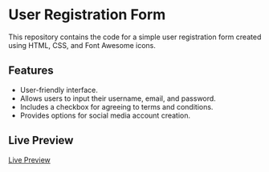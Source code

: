 # User Registration Form

This repository contains the code for a simple user registration form created using HTML, CSS, and Font Awesome icons.

## Features

- User-friendly interface.
- Allows users to input their username, email, and password.
- Includes a checkbox for agreeing to terms and conditions.
- Provides options for social media account creation.


## Live Preview
[Live Preview]( https://familabanu.github.io/User-Registration-Form/)
